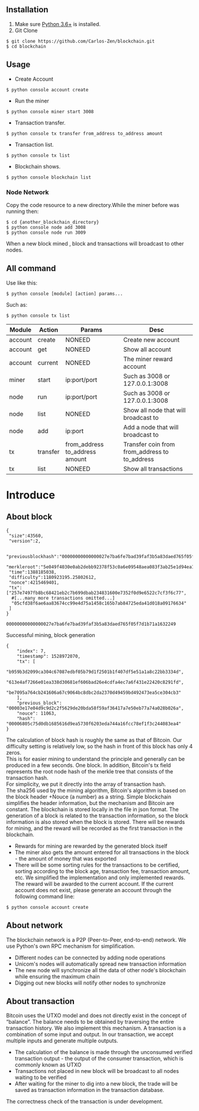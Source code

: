 ## Installation

1. Make sure [Python 3.6+](https://www.python.org/downloads/) is installed. 
2. Git Clone
```
$ git clone https://github.com/Carlos-Zen/blockchain.git
$ cd blockchain
```

## Usage

- Create Account
```
$ python console account create
```
- Run the miner
```
$ python console miner start 3008
```
- Transaction transfer.   
```
$ python console tx transfer from_address to_address amount
```
- Transaction list.   
```
$ python console tx list
```
- Blockchain shows.   
```
$ python console blockchain list
```
### Node Network
Copy the code resource to a new directory.While the miner before was running then:
```
$ cd {another_blockchain_directory}
$ python console node add 3008 
$ python console node run 3009
```
When a new block mined , block and transactions will broadcast to other nodes.

## All command
Use like this:   

```
$ python console [module] [action] params...
```
Such as:
```
$ python console tx list
```

|  Module  |  Action    |  Params                            |  Desc                                            |
|----------|------------|------------------------------------|--------------------------------------------------|
| account  |  create    |  NONEED                            |  Create new account                              |
| account  |  get       |  NONEED                            |  Show all account                                |
| account  |  current   |  NONEED                            |  The miner reward account                        |
| miner    |  start     |  ip:port/port                      |  Such as 3008 or 127.0.0.1:3008                  |
| node     |  run       |  ip:port/port                      |  Such as 3008 or 127.0.0.1:3008                  |
| node     |  list      |  NONEED                            |  Show all node that will broadcast   to          |
| node     |  add       |  ip:port                           |  Add a node that will broadcast   to             |
| tx       |  transfer  |  from_address to_address   amount  |  Transfer coin from from_address to   to_address |
| tx       |  list      |  NONEED                            |  Show all transactions                           |

# Introduce 
## About block
  
```
{
 "size":43560,
 "version":2,

 "previousblockhash":"00000000000000027e7ba6fe7bad39faf3b5a83daed765f05f7d1b71a1632249",
 "merkleroot":"5e049f4030e0ab2debb92378f53c0a6e09548aea083f3ab25e1d94ea1155e29d",
 "time":1388185038,
 "difficulty":1180923195.25802612,
 "nonce":4215469401,
 "tx":["257e7497fb8bc68421eb2c7b699dbab234831600e7352f0d9e6522c7cf3f6c77",
  #[...many more transactions omitted...]
  "05cfd38f6ae6aa83674cc99e4d75a1458c165b7ab84725eda41d018a09176634"
 ]
}

00000000000000027e7ba6fe7bad39faf3b5a83daed765f05f7d1b71a1632249
```
Successful mining, block generation   

```
{
	"index": 7,
	"timestamp": 1528972070,
	"tx": [
        "b959b3d2099ca304c67087edbf05b79d1f2501b1f407df5e51a1a8c22bb3334d",
        "613e4af7266e01ea338d30681ef606bad26e4cdfa4ec7a6f431e22420c8291fd",
        "be7095a764cb241606a67c9064bc8dbc2da2370d49459bd492473ea5ce304cb3"
    ],
	"previous_block": "00003e17e04d9c9d2c2f5629de20bda58f59af36417a7e50eb77a74a028b026a",
	"nouce": 11063,
	"hash": "00006805c75d0db1685616d9ea5730f6203eda744a16fcc78ef1f3c244083ea4"
}
```
The calculation of block hash is roughly the same as that of Bitcoin. Our difficulty setting is relatively low, so the hash in front of this block has only 4 zeros.    
This is for easier mining to understand the principle and generally can be produced in a few seconds. One block. In addition, Bitcoin's tx field represents the root node hash of the merkle tree that consists of the transaction hash.    
For simplicity, we put it directly into the array of transaction hash.   
The sha256 used by the mining algorithm, Bitcoin's algorithm is based on the block header +Nouce (a number) as a string. Simple blockchain simplifies the header information, but the mechanism and Bitcoin are constant.
The blockchain is stored locally in the file in json format. The generation of a block is related to the transaction information, so the block information is also stored when the block is stored.
There will be rewards for mining, and the reward will be recorded as the first transaction in the blockchain.
- Rewards for mining are rewarded by the generated block itself
- The miner also gets the amount entered for all transactions in the block - the amount of money that was exported
- There will be some sorting rules for the transactions to be certified, sorting according to the block age, transaction fee, transaction amount, etc.
We simplified the implementation and only implemented rewards. The reward will be awarded to the current account. If the current account does not exist, please generate an account through the following command line:
```
$ python console account create
```

## About network 

The blockchain network is a P2P (Peer-to-Peer, end-to-end) network. We use Python's own RPC mechanism for simplification.   
- Different nodes can be connected by adding node operations   
- Unicom's nodes will automatically spread new transaction information   
- The new node will synchronize all the data of other node's blockchain while ensuring the maximum chain   
- Digging out new blocks will notify other nodes to synchronize   

## About transaction

Bitcoin uses the UTXO model and does not directly exist in the concept of “balance”. The balance needs to be obtained by traversing the entire transaction history. We also implement this mechanism.
A transaction is a combination of some input and output. In our transaction, we accept multiple inputs and generate multiple outputs.
- The calculation of the balance is made through the unconsumed verified transaction output - the output of the consumer transaction, which is commonly known as UTXO
- Transactions not placed in new block will be broadcast to all nodes waiting to be verified
- After waiting for the miner to dig into a new block, the trade will be saved as transaction information in the transaction database.

The correctness check of the transaction is under development.
